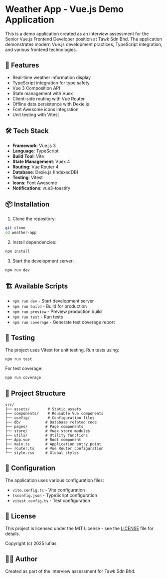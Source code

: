 # Weather App - Vue.js Demo Application

This is a demo application created as an interview assessment for the Senior Vue.js Frontend Developer position at Tawk Sdn Bhd. The application demonstrates modern Vue.js development practices, TypeScript integration, and various frontend technologies.

## 🚀 Features

- Real-time weather information display
- TypeScript integration for type safety
- Vue 3 Composition API
- State management with Vuex
- Client-side routing with Vue Router
- Offline data persistence with Dexie.js
- Font Awesome icons integration
- Unit testing with Vitest

## 🛠️ Tech Stack

- **Framework**: Vue.js 3
- **Language**: TypeScript
- **Build Tool**: Vite
- **State Management**: Vuex 4
- **Routing**: Vue Router 4
- **Database**: Dexie.js (IndexedDB)
- **Testing**: Vitest
- **Icons**: Font Awesome
- **Notifications**: vue3-toastify

## 📦 Installation

1. Clone the repository:
```bash
git clone
cd weather-app
```

2. Install dependencies:
```bash
npm install
```

3. Start the development server:
```bash
npm run dev
```

## 🏗️ Available Scripts

- `npm run dev` - Start development server
- `npm run build` - Build for production
- `npm run preview` - Preview production build
- `npm run test` - Run tests
- `npm run coverage` - Generate test coverage report

## 🧪 Testing

The project uses Vitest for unit testing. Run tests using:
```bash
npm run test
```

For test coverage:
```bash
npm run coverage
```

## 📁 Project Structure

```
src/
├── assets/        # Static assets
├── components/    # Reusable Vue components
├── config/        # Configuration files
├── db/           # Database related code
├── pages/        # Page components
├── store/        # Vuex store modules
├── utils/        # Utility functions
├── App.vue       # Root component
├── main.ts       # Application entry point
├── router.ts     # Vue Router configuration
└── style.css     # Global styles
```

## 🔧 Configuration

The application uses various configuration files:
- `vite.config.ts` - Vite configuration
- `tsconfig.json` - TypeScript configuration
- `vitest.config.ts` - Test configuration

## 📝 License

This project is licensed under the MIT License - see the [LICENSE](LICENSE) file for details.

Copyright (c) 2025 lufias

## 👨‍💻 Author

Created as part of the interview assessment for Tawk Sdn Bhd.